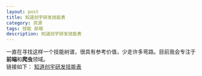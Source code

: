 ```yaml
---
layout: post
title: 知道创宇研发技能表
category: 资源
tags: 技能 前端
description: 知道创宇研发技能表
---
```


一直在寻找这样一个技能树谱，很具有参考价值，少走许多弯路。目前我会专注于**前端**和**爬虫**领域。  
链接如下：
[知道创宇研发技能表](http://blog.knownsec.com/Knownsec_RD_Checklist/v2.2.html)  